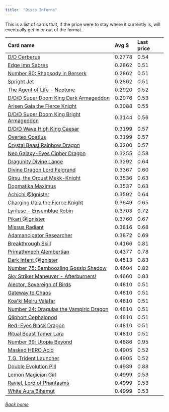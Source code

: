 ```yaml
---
title:  "Disco Inferno"
---
```


This is a list of cards that, if the price were to stay where it currently is, will eventually get in or out of the format.

| Card name | Avg $ | Last price |
| :-- | :-- | :-- |
[D/D Cerberus](https://db.ygoprodeck.com/card/?search=D/D%20Cerberus) | 0.2778 | 0.54 |
[Edge Imp Sabres](https://db.ygoprodeck.com/card/?search=Edge%20Imp%20Sabres) | 0.2862 | 0.51 |
[Number 80: Rhapsody in Berserk](https://db.ygoprodeck.com/card/?search=Number%2080:%20Rhapsody%20in%20Berserk) | 0.2862 | 0.51 |
[Spright Jet](https://db.ygoprodeck.com/card/?search=Spright%20Jet) | 0.2862 | 0.51 |
[The Agent of Life - Neptune](https://db.ygoprodeck.com/card/?search=The%20Agent%20of%20Life%20-%20Neptune) | 0.2920 | 0.52 |
[D/D/D Super Doom King Dark Armageddon](https://db.ygoprodeck.com/card/?search=D/D/D%20Super%20Doom%20King%20Dark%20Armageddon) | 0.2976 | 0.53 |
[Arisen Gaia the Fierce Knight](https://db.ygoprodeck.com/card/?search=Arisen%20Gaia%20the%20Fierce%20Knight) | 0.3088 | 0.55 |
[D/D/D Super Doom King Bright Armageddon](https://db.ygoprodeck.com/card/?search=D/D/D%20Super%20Doom%20King%20Bright%20Armageddon) | 0.3144 | 0.56 |
[D/D/D Wave High King Caesar](https://db.ygoprodeck.com/card/?search=D/D/D%20Wave%20High%20King%20Caesar) | 0.3199 | 0.57 |
[Overtex Qoatlus](https://db.ygoprodeck.com/card/?search=Overtex%20Qoatlus) | 0.3199 | 0.57 |
[Crystal Beast Rainbow Dragon](https://db.ygoprodeck.com/card/?search=Crystal%20Beast%20Rainbow%20Dragon) | 0.3200 | 0.57 |
[Neo Galaxy-Eyes Cipher Dragon](https://db.ygoprodeck.com/card/?search=Neo%20Galaxy-Eyes%20Cipher%20Dragon) | 0.3255 | 0.58 |
[Dragunity Divine Lance](https://db.ygoprodeck.com/card/?search=Dragunity%20Divine%20Lance) | 0.3292 | 0.64 |
[Divine Dragon Lord Felgrand](https://db.ygoprodeck.com/card/?search=Divine%20Dragon%20Lord%20Felgrand) | 0.3367 | 0.60 |
[Girsu, the Orcust Mekk-Knight](https://db.ygoprodeck.com/card/?search=Girsu,%20the%20Orcust%20Mekk-Knight) | 0.3536 | 0.63 |
[Dogmatika Maximus](https://db.ygoprodeck.com/card/?search=Dogmatika%20Maximus) | 0.3537 | 0.63 |
[Achichi @Ignister](https://db.ygoprodeck.com/card/?search=Achichi%20@Ignister) | 0.3592 | 0.64 |
[Charging Gaia the Fierce Knight](https://db.ygoprodeck.com/card/?search=Charging%20Gaia%20the%20Fierce%20Knight) | 0.3649 | 0.65 |
[Lyrilusc - Ensemblue Robin](https://db.ygoprodeck.com/card/?search=Lyrilusc%20-%20Ensemblue%20Robin) | 0.3703 | 0.72 |
[Pikari @Ignister](https://db.ygoprodeck.com/card/?search=Pikari%20@Ignister) | 0.3760 | 0.67 |
[Missus Radiant](https://db.ygoprodeck.com/card/?search=Missus%20Radiant) | 0.3816 | 0.68 |
[Adamancipator Researcher](https://db.ygoprodeck.com/card/?search=Adamancipator%20Researcher) | 0.3872 | 0.69 |
[Breakthrough Skill](https://db.ygoprodeck.com/card/?search=Breakthrough%20Skill) | 0.4166 | 0.81 |
[Primathmech Alembertian](https://db.ygoprodeck.com/card/?search=Primathmech%20Alembertian) | 0.4377 | 0.78 |
[Dark Infant @Ignister](https://db.ygoprodeck.com/card/?search=Dark%20Infant%20@Ignister) | 0.4513 | 0.83 |
[Number 75: Bamboozling Gossip Shadow](https://db.ygoprodeck.com/card/?search=Number%2075:%20Bamboozling%20Gossip%20Shadow) | 0.4604 | 0.82 |
[Sky Striker Maneuver - Afterburners!](https://db.ygoprodeck.com/card/?search=Sky%20Striker%20Maneuver%20-%20Afterburners!) | 0.4660 | 0.83 |
[Alector, Sovereign of Birds](https://db.ygoprodeck.com/card/?search=Alector,%20Sovereign%20of%20Birds) | 0.4810 | 0.51 |
[Gateway to Chaos](https://db.ygoprodeck.com/card/?search=Gateway%20to%20Chaos) | 0.4810 | 0.51 |
[Koa'ki Meiru Valafar](https://db.ygoprodeck.com/card/?search=Koa'ki%20Meiru%20Valafar) | 0.4810 | 0.51 |
[Number 24: Dragulas the Vampiric Dragon](https://db.ygoprodeck.com/card/?search=Number%2024:%20Dragulas%20the%20Vampiric%20Dragon) | 0.4810 | 0.51 |
[Qliphort Cephalopod](https://db.ygoprodeck.com/card/?search=Qliphort%20Cephalopod) | 0.4810 | 0.51 |
[Red-Eyes Black Dragon](https://db.ygoprodeck.com/card/?search=Red-Eyes%20Black%20Dragon) | 0.4810 | 0.51 |
[Ritual Beast Tamer Lara](https://db.ygoprodeck.com/card/?search=Ritual%20Beast%20Tamer%20Lara) | 0.4810 | 0.51 |
[Number 39: Utopia Beyond](https://db.ygoprodeck.com/card/?search=Number%2039:%20Utopia%20Beyond) | 0.4886 | 0.95 |
[Masked HERO Acid](https://db.ygoprodeck.com/card/?search=Masked%20HERO%20Acid) | 0.4905 | 0.52 |
[T.G. Trident Launcher](https://db.ygoprodeck.com/card/?search=T.G.%20Trident%20Launcher) | 0.4905 | 0.52 |
[Double Evolution Pill](https://db.ygoprodeck.com/card/?search=Double%20Evolution%20Pill) | 0.4939 | 0.88 |
[Lemon Magician Girl](https://db.ygoprodeck.com/card/?search=Lemon%20Magician%20Girl) | 0.4999 | 0.53 |
[Raviel, Lord of Phantasms](https://db.ygoprodeck.com/card/?search=Raviel,%20Lord%20of%20Phantasms) | 0.4999 | 0.53 |
[White Aura Bihamut](https://db.ygoprodeck.com/card/?search=White%20Aura%20Bihamut) | 0.4999 | 0.53 |

###### [Back home](index)